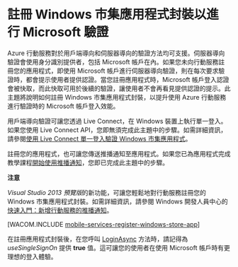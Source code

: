 <properties linkid="develop-mobile-how-to-guides-register-windows-store-app-server-auth" urlDisplayName="Shared Access Signature Part 1" pageTitle="Register your Windows Store app package for Microsoft authentication" metaKeywords="" description="Learn how to register your Windows Store app for Microsoft authentication in your Azure Mobile Services application" metaCanonical="" services="" documentationCenter="Mobile" title="Register your Windows Store app package for Microsoft authentication" authors="glenga" solutions="" manager="" editor="" />

註冊 Windows 市集應用程式封裝以進行 Microsoft 驗證
==================================================

Azure 行動服務對於用戶端導向和伺服器導向的驗證方法均可支援。伺服器導向驗證會使用身分識別提供者，包括 Microsoft 帳戶在內。如果您未向行動服務註冊您的應用程式，即使用 Microsoft 帳戶進行伺服器導向驗證，則在每次要求驗證時，都會提示使用者提供認證。當您註冊應用程式時，Microsoft 帳戶登入認證會被快取，而此快取可用於後續的驗證，讓使用者不會再看見提供認證的提示。此主題將說明如何註冊 Windows 市集應用程式封裝，以提升使用 Azure 行動服務進行驗證時的 Microsoft 帳戶登入效能。

用戶端導向驗證可讓您透過 Live Connect，在 Windows 裝置上執行單一登入。如果您使用 Live Connect API，您即無須完成此主題中的步驟。如需詳細資訊，請參閱[使用 Live Connect 單一登入驗證 Windows 市集應用程式](/en-us/develop/mobile/tutorials/single-sign-on-windows-8-dotnet)。

註冊您的應用程式，也可讓您傳送推播通知至應用程式。如果您已為應用程式完成教學課程[開始使用推播通知](/en-us/develop/mobile/tutorials/get-started-with-push-dotnet/)，您即已完成此主題中的步驟。

**注意**

*Visual Studio 2013 預覽版*的新功能，可讓您輕鬆地對行動服務註冊您的 Windows 市集應用程式封裝。如需詳細資訊，請參閱 Windows 開發人員中心的[快速入門：新增行動服務的推播通知](http://go.microsoft.com/fwlink/p/?LinkId=309101)。

[WACOM.INCLUDE [mobile-services-register-windows-store-app](../includes/mobile-services-register-windows-store-app.md)]

在註冊應用程式封裝後，在您呼叫 [LoginAsync](http://go.microsoft.com/fwlink/p/?LinkId=311594) 方法時，請記得為 *useSingleSignOn* 提供 **true** 值。這可讓您的使用者在使用 Microsoft 帳戶時有更理想的登入體驗。

